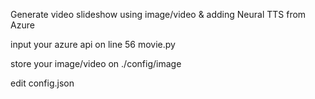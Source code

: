Generate video slideshow using image/video & adding Neural TTS from Azure

input your azure api on line 56 movie.py

store your image/video on ./config/image

edit config.json
